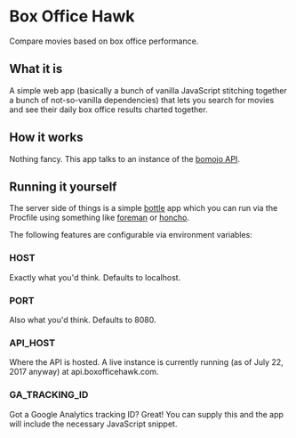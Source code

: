 # Box Office Hawk

Compare movies based on box office performance.

## What it is

A simple web app (basically a bunch of vanilla JavaScript stitching together a bunch of not-so-vanilla dependencies) that lets you search for movies and see
their daily box office results charted together.

## How it works

Nothing fancy. This app talks to an instance of the [bomojo API][1].

## Running it yourself

The server side of things is a simple [bottle][2] app which you can run via the
Procfile using something like [foreman][3] or [honcho][4].

The following features are configurable via environment variables:

### HOST

Exactly what you'd think. Defaults to localhost.

### PORT

Also what you'd think. Defaults to 8080.

### API_HOST

Where the API is hosted. A live instance is currently running (as of July 22, 2017 anyway) at api.boxofficehawk.com.

### GA_TRACKING_ID

Got a Google Analytics tracking ID? Great! You can supply this and the app will
include the necessary JavaScript snippet.

[1]: https://bitbucket.org/dtao/bomojo
[2]: https://bottlepy.org/docs/dev/
[3]: https://github.com/ddollar/foreman
[4]: https://github.com/nickstenning/honcho
